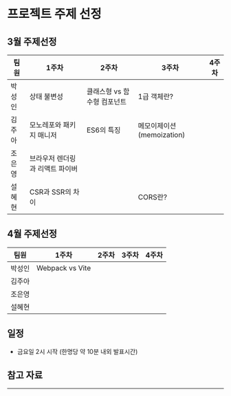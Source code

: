 # 프로젝트 주제 선정

## 3월 주제선정

| 팀원   | 1주차                           | 2주차                       | 3주차                     | 4주차 |
| ------ | ------------------------------- | --------------------------- | ------------------------- | ----- |
| 박성인 | 상태 불변성                     | 클래스형 vs 함수형 컴포넌트 | 1급 객체란?               |       |
| 김주아 | 모노레포와 패키지 매니저        | ES6의 특징                  | 메모이제이션(memoization) |
| 조은영 | 브라우저 렌더링과 리액트 파이버 |                             |                           |       |
| 설혜현 | CSR과 SSR의 차이                |                             | CORS란?                   |       |

## 4월 주제선정

| 팀원   | 1주차           | 2주차 | 3주차 | 4주차 |
| ------ | --------------- | ----- | ----- | ----- |
| 박성인 | Webpack vs Vite |       |       |       |
| 김주아 |                 |       |       |       |
| 조은영 |                 |       |       |       |
| 설혜현 |                 |       |       |       |

## 일정

- 금요일 2시 시작 (한명당 약 10분 내외 발표시간)

## 참고 자료

---
